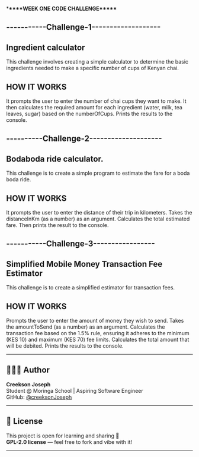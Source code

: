 \***\*\*\*\***WEEK ONE CODE CHALLENGE\***\*\*\*\***

## -----------Challenge-1-------------------

## Ingredient calculator

This challenge involves creating a simple calculator to determine the basic
ingredients needed to make a specific number of cups of Kenyan chai.

## HOW IT WORKS

It prompts the user to enter the number of chai cups they want to make.
It then calculates the required amount for each ingredient (water, milk, tea leaves, sugar) based on the numberOfCups.
Prints the results to the console.

## ----------Challenge-2--------------------

## Bodaboda ride calculator.

This challenge is to create a simple program to estimate the fare for a boda boda ride.

## HOW IT WORKS

It prompts the user to enter the distance of their trip in kilometers.
Takes the distanceInKm (as a number) as an argument.
Calculates the total estimated fare.
Then prints the result to the console.

## -----------Challenge-3-----------------

## Simplified Mobile Money Transaction Fee Estimator

This challenge is to create a simplified estimator for transaction fees.

## HOW IT WORKS

Prompts the user to enter the amount of money they wish to send.
Takes the amountToSend (as a number) as an argument.
Calculates the transaction fee based on the 1.5% rule, ensuring it adheres to the minimum (KES 10) and maximum (KES 70) fee limits.
Calculates the total amount that will be debited.
Prints the results to the console.

---

## 🙋🏾‍♂️ Author

**Creekson Joseph**  
Student @ Moringa School | Aspiring Software Engineer  
GitHub: [@creeksonJoseph](https://github.com/creeksonJoseph)

---

## 📄 License

This project is open for learning and sharing 🧠  
**GPL-2.0 license** — feel free to fork and vibe with it!

---
